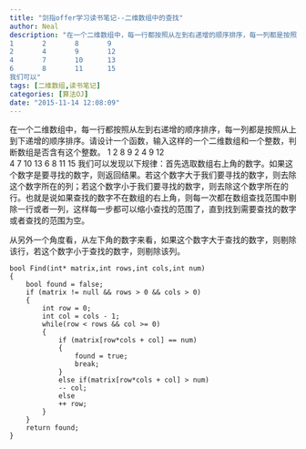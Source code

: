 ```yaml
---
title: "剑指offer学习读书笔记--二维数组中的查找"
author: Neal
description: "在一个二维数组中，每一行都按照从左到右递增的顺序排序，每一列都是按照从上到下递增的顺序排序。请设计一个函数，输入这样的一个二维数组和一个整数，判断数组是否含有这个整数。 
1       2       8       9 
2       4       9       12 
4       7       10      13 
6       8       11      15 
我们可以"
tags: [二维数组,读书笔记]
categories: [算法OJ]
date: "2015-11-14 12:08:09"
---
```

在一个二维数组中，每一行都按照从左到右递增的顺序排序，每一列都是按照从上到下递增的顺序排序。请设计一个函数，输入这样的一个二维数组和一个整数，判断数组是否含有这个整数。
1		2		8		9
2		4		9		12	
4		7		10		13
6		8		11		15
我们可以发现以下规律：首先选取数组右上角的数字。如果这个数字是要寻找的数字，则返回结果。若这个数字大于我们要寻找的数字，则去除这个数字所在的列；若这个数字小于我们要寻找的数字，则去除这个数字所在的行。也就是说如果查找的数字不在数组的右上角，则每一次都在数组查找范围中剔除一行或者一列，这样每一步都可以缩小查找的范围了，直到找到需要查找的数字或者查找的范围为空。

从另外一个角度看，从左下角的数字来看，如果这个数字大于查找的数字，则剔除该行，若这个数字小于查找的数字，则剔除该列。
```
bool Find(int* matrix,int rows,int cols,int num)
{
	bool found = false;
	if (matrix != null && rows > 0 && cols > 0)
	{
		int row = 0;
		int col = cols - 1;
		while(row < rows && col >= 0)
		{
			if (matrix[row*cols + col] == num)
			{
				found = true;
				break;
			}
			else if(matrix[row*cols + col] > num)
			-- col;
			else
			++ row;
		}
	}
	return found;
}
```

